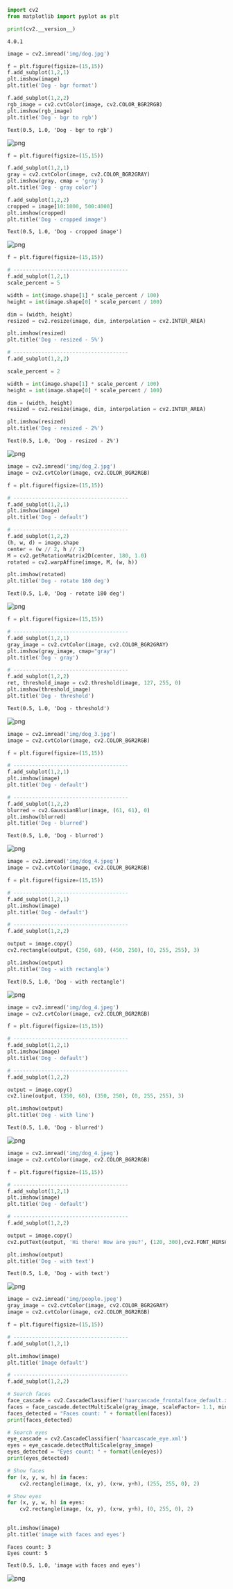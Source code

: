 ```python
import cv2
from matplotlib import pyplot as plt

print(cv2.__version__)
```

    4.0.1

```python
image = cv2.imread('img/dog.jpg')
```


```python
f = plt.figure(figsize=(15,15))
f.add_subplot(1,2,1)
plt.imshow(image)
plt.title('Dog - bgr format')

f.add_subplot(1,2,2)
rgb_image = cv2.cvtColor(image, cv2.COLOR_BGR2RGB)
plt.imshow(rgb_image)
plt.title('Dog - bgr to rgb')
```


    Text(0.5, 1.0, 'Dog - bgr to rgb')




![png](output_2_1.png)



```python
f = plt.figure(figsize=(15,15))

f.add_subplot(1,2,1)
gray = cv2.cvtColor(image, cv2.COLOR_BGR2GRAY)
plt.imshow(gray, cmap = 'gray')
plt.title('Dog - gray color')

f.add_subplot(1,2,2)
cropped = image[10:1000, 500:4000]
plt.imshow(cropped)
plt.title('Dog - cropped image')
```


    Text(0.5, 1.0, 'Dog - cropped image')




![png](output_3_1.png)



```python
f = plt.figure(figsize=(15,15))

# -------------------------------------
f.add_subplot(1,2,1)
scale_percent = 5

width = int(image.shape[1] * scale_percent / 100)
height = int(image.shape[0] * scale_percent / 100)

dim = (width, height)
resized = cv2.resize(image, dim, interpolation = cv2.INTER_AREA)

plt.imshow(resized)
plt.title('Dog - resized - 5%')

# -------------------------------------
f.add_subplot(1,2,2)

scale_percent = 2

width = int(image.shape[1] * scale_percent / 100)
height = int(image.shape[0] * scale_percent / 100)

dim = (width, height)
resized = cv2.resize(image, dim, interpolation = cv2.INTER_AREA)

plt.imshow(resized)
plt.title('Dog - resized - 2%')
```


    Text(0.5, 1.0, 'Dog - resized - 2%')




![png](output_4_1.png)



```python
image = cv2.imread('img/dog_2.jpg')
image = cv2.cvtColor(image, cv2.COLOR_BGR2RGB)
```


```python
f = plt.figure(figsize=(15,15))

# -------------------------------------
f.add_subplot(1,2,1)
plt.imshow(image)
plt.title('Dog - default')

# -------------------------------------
f.add_subplot(1,2,2)
(h, w, d) = image.shape
center = (w // 2, h // 2)
M = cv2.getRotationMatrix2D(center, 180, 1.0)
rotated = cv2.warpAffine(image, M, (w, h))

plt.imshow(rotated)
plt.title('Dog - rotate 180 deg')
```


    Text(0.5, 1.0, 'Dog - rotate 180 deg')




![png](output_6_1.png)



```python
f = plt.figure(figsize=(15,15))

# -------------------------------------
f.add_subplot(1,2,1)
gray_image = cv2.cvtColor(image, cv2.COLOR_BGR2GRAY)
plt.imshow(gray_image, cmap="gray")
plt.title('Dog - gray')

# -------------------------------------
f.add_subplot(1,2,2)
ret, threshold_image = cv2.threshold(image, 127, 255, 0)
plt.imshow(threshold_image)
plt.title('Dog - threshold')
```


    Text(0.5, 1.0, 'Dog - threshold')




![png](output_7_1.png)



```python
image = cv2.imread('img/dog_3.jpg')
image = cv2.cvtColor(image, cv2.COLOR_BGR2RGB)

f = plt.figure(figsize=(15,15))

# -------------------------------------
f.add_subplot(1,2,1)
plt.imshow(image)
plt.title('Dog - default')

# -------------------------------------
f.add_subplot(1,2,2)
blurred = cv2.GaussianBlur(image, (61, 61), 0)
plt.imshow(blurred)
plt.title('Dog - blurred')
```


    Text(0.5, 1.0, 'Dog - blurred')




![png](output_8_1.png)



```python
image = cv2.imread('img/dog_4.jpeg')
image = cv2.cvtColor(image, cv2.COLOR_BGR2RGB)

f = plt.figure(figsize=(15,15))

# -------------------------------------
f.add_subplot(1,2,1)
plt.imshow(image)
plt.title('Dog - default')

# -------------------------------------
f.add_subplot(1,2,2)

output = image.copy()
cv2.rectangle(output, (250, 60), (450, 250), (0, 255, 255), 3)

plt.imshow(output)
plt.title('Dog - with rectangle')
```


    Text(0.5, 1.0, 'Dog - with rectangle')




![png](output_9_1.png)



```python
image = cv2.imread('img/dog_4.jpeg')
image = cv2.cvtColor(image, cv2.COLOR_BGR2RGB)

f = plt.figure(figsize=(15,15))

# -------------------------------------
f.add_subplot(1,2,1)
plt.imshow(image)
plt.title('Dog - default')

# -------------------------------------
f.add_subplot(1,2,2)

output = image.copy()
cv2.line(output, (350, 60), (350, 250), (0, 255, 255), 3)

plt.imshow(output)
plt.title('Dog - with line')
```


    Text(0.5, 1.0, 'Dog - blurred')




![png](output_10_1.png)



```python
image = cv2.imread('img/dog_4.jpeg')
image = cv2.cvtColor(image, cv2.COLOR_BGR2RGB)

f = plt.figure(figsize=(15,15))

# -------------------------------------
f.add_subplot(1,2,1)
plt.imshow(image)
plt.title('Dog - default')

# -------------------------------------
f.add_subplot(1,2,2)

output = image.copy()
cv2.putText(output, 'Hi there! How are you?', (120, 300),cv2.FONT_HERSHEY_SIMPLEX, 1, (255,255,255), 1)

plt.imshow(output)
plt.title('Dog - with text')

```


    Text(0.5, 1.0, 'Dog - with text')




![png](output_11_1.png)



```python
image = cv2.imread('img/people.jpeg')
gray_image = cv2.cvtColor(image, cv2.COLOR_BGR2GRAY)
image = cv2.cvtColor(image, cv2.COLOR_BGR2RGB)

f = plt.figure(figsize=(15,15))

# -------------------------------------
f.add_subplot(1,2,1)

plt.imshow(image)
plt.title('Image default')

# -------------------------------------
f.add_subplot(1,2,2)

# Search faces
face_cascade = cv2.CascadeClassifier('haarcascade_frontalface_default.xml')
faces = face_cascade.detectMultiScale(gray_image, scaleFactor= 1.1, minNeighbors= 5, minSize=(10, 10))
faces_detected = "Faces count: " + format(len(faces))
print(faces_detected)

# Search eyes
eye_cascade = cv2.CascadeClassifier('haarcascade_eye.xml')
eyes = eye_cascade.detectMultiScale(gray_image)
eyes_detected = "Eyes count: " + format(len(eyes))
print(eyes_detected)

# Show faces
for (x, y, w, h) in faces:
    cv2.rectangle(image, (x, y), (x+w, y+h), (255, 255, 0), 2)

# Show eyes
for (x, y, w, h) in eyes:
    cv2.rectangle(image, (x, y), (x+w, y+h), (0, 255, 0), 2)

    
plt.imshow(image)
plt.title('image with faces and eyes')
```

    Faces count: 3
    Eyes count: 5

    Text(0.5, 1.0, 'image with faces and eyes')




![png](output_12_2.png)
